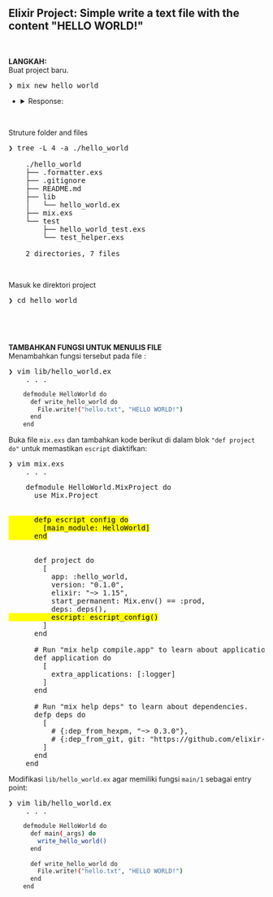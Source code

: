 ## Elixir Project: Simple write a text file with the content "HELLO WORLD!"

&nbsp;

**LANGKAH:** <br />
Buat project baru.
<pre>
❯ mix new hello_world
</pre>
- <details>
    <summary>Response:</summary>

    ```bash
    * creating README.md
    * creating .formatter.exs
    * creating .gitignore
    * creating mix.exs
    * creating lib
    * creating lib/hello_world.ex
    * creating test
    * creating test/test_helper.exs
    * creating test/hello_world_test.exs

    Your Mix project was created successfully.
    You can use "mix" to compile it, test it, and more:

        cd hello_world
        mix test

    Run "mix help" for more commands.
    ```

  </details>

&nbsp;

Struture folder and files
<pre>
❯ tree -L 4 -a ./hello_world

    ./hello_world
    ├── .formatter.exs
    ├── .gitignore
    ├── README.md
    ├── lib
    │   └── hello_world.ex
    ├── mix.exs
    └── test
        ├── hello_world_test.exs
        └── test_helper.exs

    2 directories, 7 files
</pre>

&nbsp;

Masuk ke direktori project
<pre>
❯ cd hello_world
</pre>

&nbsp;

&nbsp;

**TAMBAHKAN FUNGSI UNTUK MENULIS FILE** <br />
Menambahkan fungsi tersebut pada file :
<pre>
❯ vim lib/hello_world.ex
    . . .
</pre>
```bash
    defmodule HelloWorld do
      def write_hello_world do
        File.write!("hello.txt", "HELLO WORLD!")
      end
    end
```

Buka file `mix.exs` dan tambahkan kode berikut di dalam blok `"def project do"` untuk memastikan `escript` diaktifkan:
<pre>
❯ vim mix.exs
    . . .
</pre>
<pre>
    defmodule HelloWorld.MixProject do
      use Mix.Project
    
 
<mark>      defp escript_config do
        [main_module: HelloWorld]
      end</mark>


      def project do
        [
          app: :hello_world,
          version: "0.1.0",
          elixir: "~> 1.15",
          start_permanent: Mix.env() == :prod,
          deps: deps(),
<mark>          escript: escript_config()</mark>
        ]
      end
    
      # Run "mix help compile.app" to learn about applications.
      def application do
        [
          extra_applications: [:logger]
        ]
      end
    
      # Run "mix help deps" to learn about dependencies.
      defp deps do
        [
          # {:dep_from_hexpm, "~> 0.3.0"},
          # {:dep_from_git, git: "https://github.com/elixir-lang/my_dep.git", tag: "0.1.0"}
        ]
      end
    end
</pre>

Modifikasi `lib/hello_world.ex` agar memiliki fungsi `main/1` sebagai entry point:
<pre>
❯ vim lib/hello_world.ex
    . . .
</pre>
```bash
    defmodule HelloWorld do
      def main(_args) do
        write_hello_world()
      end
    
      def write_hello_world do
        File.write!("hello.txt", "HELLO WORLD!")
      end
    end
```


